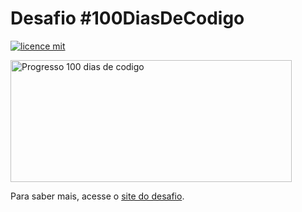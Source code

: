 # Desafio #100DiasDeCodigo
[![licence mit](https://img.shields.io/badge/licence-MIT-blue.svg)](./LICENSE)

<a href="https://100-dias-de-codigo-github-readme.vercel.app/?username=lerissia">
  <img src="https://100-dias-de-codigo-github-readme.vercel.app/?username=lerissia" width="450" height="195" alt="Progresso 100 dias de codigo">
</a>

Para saber mais, acesse o [site do desafio](https://www.100diasdecodigo.dev/).